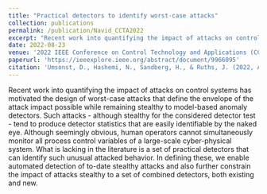 ```yaml
---
title: "Practical detectors to identify worst-case attacks"
collection: publications
permalink: /publication/Navid_CCTA2022
excerpt: "Recent work into quantifying the impact of attacks on control systems has motivated the design of worst-case attacks that define the envelope of the attack impact possible while remaining stealthy to model-based anomaly detectors. Such attacks - although stealthy for the considered detector test - tend to produce detector statistics that are easily identifiable by the naked eye. Although seemingly obvious, human operators cannot simultaneously monitor all process control variables of a large-scale cyber-physical system. What is lacking in the literature is a set of practical detectors that can identify such unusual attacked behavior. In defining these, we enable automated detection of to-date stealthy attacks and also further constrain the impact of attacks stealthy to a set of combined detectors, both existing and new."
date: 2022-08-23
venue: '2022 IEEE Conference on Control Technology and Applications (CCTA)'
paperurl: 'https://ieeexplore.ieee.org/abstract/document/9966095'
citation: 'Umsonst, D., Hashemi, N., Sandberg, H., & Ruths, J. (2022, August). Practical detectors to identify worst-case attacks. In 2022 IEEE Conference on Control Technology and Applications (CCTA) (pp. 197-204). IEEE.'
---
```


Recent work into quantifying the impact of attacks on control systems has motivated the design of worst-case attacks that define the envelope of the attack impact possible while remaining stealthy to model-based anomaly detectors. Such attacks - although stealthy for the considered detector test - tend to produce detector statistics that are easily identifiable by the naked eye. Although seemingly obvious, human operators cannot simultaneously monitor all process control variables of a large-scale cyber-physical system. What is lacking in the literature is a set of practical detectors that can identify such unusual attacked behavior. In defining these, we enable automated detection of to-date stealthy attacks and also further constrain the impact of attacks stealthy to a set of combined detectors, both existing and new.
